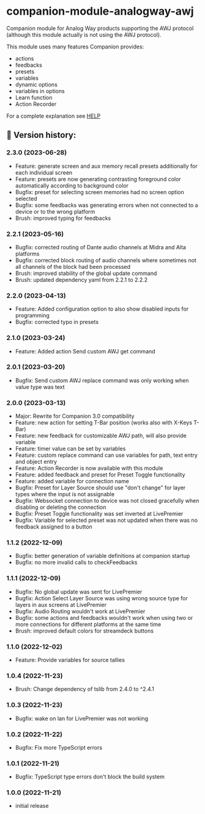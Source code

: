 # companion-module-analogway-awj

Companion module for Analog Way products supporting the AWJ protocol (although this module actually is not using the AWJ protocol).

This module uses many features Companion provides:

- actions
- feedbacks
- presets
- variables
- dynamic options
- variables in options
- Learn function
- Action Recorder

For a complete explanation see [HELP](HELP.md)

## :rocket: Version history:

### 2.3.0 (2023-06-28)
* Feature: generate screen and aux memory recall presets additionally for each individual screen
* Feature: presets are now generating contrasting foreground color automatically according to background color 
* Bugfix: preset for selecting screen memories had no screen option selected 
* Bugfix: some feedbacks was generating errors when not connected to a device or to the wrong platform
* Brush: improved typing for feedbacks

### 2.2.1 (2023-05-16)
* Bugfix: corrected routing of Dante audio channels at Midra and Alta platforms
* Bugfix: corrected block routing of audio channels where sometimes not all channels of the block had been processed
* Brush: improved stability of the global update command
* Brush: updated dependency yaml from 2.2.1 to 2.2.2

### 2.2.0 (2023-04-13)
* Feature: Added configuration option to also show disabled inputs for programming
* Bugfix: corrected typo in presets

### 2.1.0 (2023-03-24)
* Feature: Added action Send custom AWJ get command

### 2.0.1 (2023-03-20)
* Bugfix: Send custom AWJ replace command was only working when value type was text

### 2.0.0 (2023-03-13)
* Major: Rewrite for Companion 3.0 compatibility
* Feature: new action for setting T-Bar position (works also with X-Keys T-Bar)
* Feature: new feedback for customizable AWJ path, will also provide variable
* Feature: timer value can be set by variables
* Feature: custom replace command can use variables for path, text entry and object entry
* Feature: Action Recorder is now available with this module
* Feature: added feedback and preset for Preset Toggle functionality  
* Feature: added variable for connection name
* Bugfix: Preset for Layer Source should use "don't change" for layer types where the input is not assignable			
* Bugfix: Websocket connection to device was not closed gracefully when disabling or deleting the connection			
* Bugfix: Preset Toggle functionality was set inverted at LivePremier
* Bugfix: Variable for selected preset was not updated when there was no feedback assigned to a button  

### 1.1.2 (2022-12-09)
* Bugfix: better generation of variable definitions at companion startup
* Bugfix: no more invalid calls to checkFeedbacks

### 1.1.1 (2022-12-09)
* Bugfix: No global update was sent for LivePremier			
* Bugfix: Action Select Layer Source was using wrong source type for layers in aux screens at LivePremier				
* Bugfix: Audio Routing wouldn't work at LivePremier			
* Bugfix: some actions and feedbacks wouldn't work when using two or more connections for different platforms at the same time
* Brush: improved default colors for streamdeck buttons  

### 1.1.0 (2022-12-02)
* Feature: Provide variables for source tallies  

### 1.0.4 (2022-11-23)
* Brush: Change dependency of tslib from 2.4.0 to ^2.4.1  

### 1.0.3 (2022-11-23)
* Bugfix: wake on lan for LivePremier was not working

### 1.0.2 (2022-11-22)
* Bugfix: Fix more TypeScript errors  

### 1.0.1 (2022-11-21)
* Bugfix: TypeScript type errors don't block the build system  

### 1.0.0 (2022-11-21)
* initial release  

